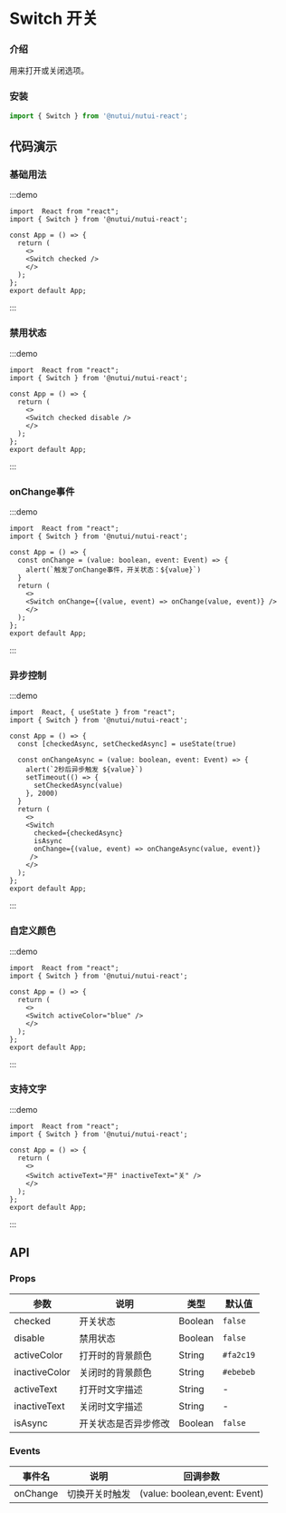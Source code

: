 #  Switch 开关

### 介绍

用来打开或关闭选项。

### 安装

```ts
import { Switch } from '@nutui/nutui-react';
```

## 代码演示

### 基础用法

:::demo
```tsx
import  React from "react";
import { Switch } from '@nutui/nutui-react';

const App = () => {
  return ( 
    <>   
    <Switch checked />
    </>
  );
};  
export default App;

```
:::


### 禁用状态

:::demo
```tsx
import  React from "react";
import { Switch } from '@nutui/nutui-react';

const App = () => {
  return ( 
    <>   
    <Switch checked disable />
    </>
  );
};  
export default App;

```
:::

### onChange事件

:::demo
```tsx
import  React from "react";
import { Switch } from '@nutui/nutui-react';

const App = () => {
  const onChange = (value: boolean, event: Event) => {
    alert(`触发了onChange事件，开关状态：${value}`)
  }
  return ( 
    <>   
    <Switch onChange={(value, event) => onChange(value, event)} />
    </>
  );
};  
export default App;

```
:::
### 异步控制

:::demo
```tsx
import  React, { useState } from "react";
import { Switch } from '@nutui/nutui-react';

const App = () => {
  const [checkedAsync, setCheckedAsync] = useState(true)
  
  const onChangeAsync = (value: boolean, event: Event) => {
    alert(`2秒后异步触发 ${value}`)
    setTimeout(() => {
      setCheckedAsync(value)
    }, 2000)
  }
  return ( 
    <>   
    <Switch
      checked={checkedAsync}
      isAsync
      onChange={(value, event) => onChangeAsync(value, event)}
     />
    </>
  );
};  
export default App;

```
:::
### 自定义颜色

:::demo
```tsx
import  React from "react";
import { Switch } from '@nutui/nutui-react';

const App = () => {
  return ( 
    <>   
    <Switch activeColor="blue" />
    </>
  );
};  
export default App;

```
:::
### 支持文字

:::demo
```tsx
import  React from "react";
import { Switch } from '@nutui/nutui-react';

const App = () => {
  return ( 
    <>   
    <Switch activeText="开" inactiveText="关" />
    </>
  );
};  
export default App;

```
:::




## API

### Props

| 参数           | 说明             | 类型    | 默认值                |
|----------------|------------------|---------|-----------------------|
| checked        | 开关状态         | Boolean | `false`               |
| disable        | 禁用状态         | Boolean | `false`               |
| activeColor   | 打开时的背景颜色 | String  | `#fa2c19`    |
| inactiveColor | 关闭时的背景颜色 | String  | `#ebebeb` |
| activeText    | 打开时文字描述   | String  | -                     |
| inactiveText  | 关闭时文字描述   | String  | -                     |
| isAsync  | 开关状态是否异步修改   | Boolean  | `false`                     |


### Events

| 事件名 | 说明           | 回调参数                      |
|--------|----------------|-------------------------------|
| onChange | 切换开关时触发 | (value: boolean,event: Event) |
